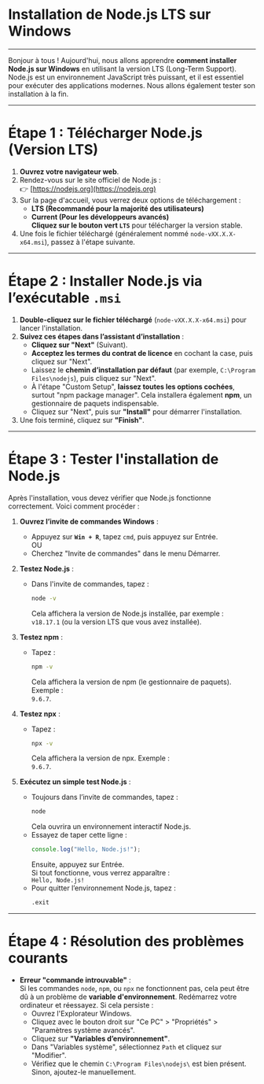 # Installation de Node.js LTS sur Windows

---

Bonjour à tous ! Aujourd'hui, nous allons apprendre **comment installer Node.js sur Windows** en utilisant la version LTS (Long-Term Support). Node.js est un environnement JavaScript très puissant, et il est essentiel pour exécuter des applications modernes. Nous allons également tester son installation à la fin.

---

# Étape 1 : Télécharger Node.js (Version LTS)

1. **Ouvrez votre navigateur web**.
2. Rendez-vous sur le site officiel de Node.js :  
   👉 [https://nodejs.org](https://nodejs.org)
3. Sur la page d'accueil, vous verrez deux options de téléchargement :  
   - **LTS (Recommandé pour la majorité des utilisateurs)**  
   - **Current (Pour les développeurs avancés)**  
   **Cliquez sur le bouton vert `LTS`** pour télécharger la version stable.
4. Une fois le fichier téléchargé (généralement nommé `node-vXX.X.X-x64.msi`), passez à l'étape suivante.

---

# Étape 2 : Installer Node.js via l’exécutable `.msi`

1. **Double-cliquez sur le fichier téléchargé** (`node-vXX.X.X-x64.msi`) pour lancer l'installation.
2. **Suivez ces étapes dans l’assistant d’installation** :
   - **Cliquez sur "Next"** (Suivant).
   - **Acceptez les termes du contrat de licence** en cochant la case, puis cliquez sur "Next".
   - Laissez le **chemin d’installation par défaut** (par exemple, `C:\Program Files\nodejs`), puis cliquez sur "Next".
   - À l'étape "Custom Setup", **laissez toutes les options cochées**, surtout "npm package manager". Cela installera également **npm**, un gestionnaire de paquets indispensable.
   - Cliquez sur "Next", puis sur **"Install"** pour démarrer l'installation.
3. Une fois terminé, cliquez sur **"Finish"**.

---

# Étape 3 : Tester l'installation de Node.js

Après l'installation, vous devez vérifier que Node.js fonctionne correctement. Voici comment procéder :

1. **Ouvrez l’invite de commandes Windows** :  
   - Appuyez sur **`Win + R`**, tapez `cmd`, puis appuyez sur Entrée.  
   OU  
   - Cherchez "Invite de commandes" dans le menu Démarrer.
   
2. **Testez Node.js** :
   - Dans l'invite de commandes, tapez :  
     ```bash
     node -v
     ```
     Cela affichera la version de Node.js installée, par exemple :  
     `v18.17.1` (ou la version LTS que vous avez installée).

3. **Testez npm** :  
   - Tapez :  
     ```bash
     npm -v
     ```
     Cela affichera la version de npm (le gestionnaire de paquets). Exemple :  
     `9.6.7`.

4. **Testez npx** :  
   - Tapez :  
     ```bash
     npx -v
     ```
     Cela affichera la version de npx. Exemple :  
     `9.6.7`.

5. **Exécutez un simple test Node.js** :  
   - Toujours dans l’invite de commandes, tapez :  
     ```bash
     node
     ```
     Cela ouvrira un environnement interactif Node.js.
   - Essayez de taper cette ligne :  
     ```javascript
     console.log("Hello, Node.js!");
     ```
     Ensuite, appuyez sur Entrée.  
     Si tout fonctionne, vous verrez apparaître :  
     `Hello, Node.js!`
   - Pour quitter l’environnement Node.js, tapez :  
     ```bash
     .exit
     ```

---

# Étape 4 : Résolution des problèmes courants

- **Erreur "commande introuvable"** :  
   Si les commandes `node`, `npm`, ou `npx` ne fonctionnent pas, cela peut être dû à un problème de **variable d'environnement**. Redémarrez votre ordinateur et réessayez. Si cela persiste :
   - Ouvrez l'Explorateur Windows.
   - Cliquez avec le bouton droit sur "Ce PC" > "Propriétés" > "Paramètres système avancés".
   - Cliquez sur **"Variables d’environnement"**.
   - Dans "Variables système", sélectionnez `Path` et cliquez sur "Modifier".
   - Vérifiez que le chemin `C:\Program Files\nodejs\` est bien présent. Sinon, ajoutez-le manuellement.

